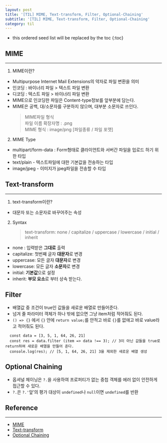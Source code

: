 ```yaml
---
layout: post
title: '[TIL] MIME, Text-transform, Filter, Optional-Chaining'
subtitle: '[TIL] MIME, Text-transform, Filter, Optional-Chaining'
category: til
---
```


<!-- prettier-ignore -->
* this ordered seed list will be replaced by the toc 
{:toc}

## MIME

---

1. MIME이란?

- Multipurpose Internet Mail Extensions의 약자로 파일 변환을 의미
- 인코딩 : 바이너리 파일 > 텍스트 파일 변환
- 디코딩 : 텍스트 파일 > 바이너리 파일 변환
- MIME으로 인코딩한 파일은 Content-type정보를 앞부분에 담는다.
- MIME은 공백, 대/소문자를 구분하지 않으며, 대부분 소문자로 쓰인다.
  > MIME파일 형식  
  > 파일 이름 확장자명 : .png  
  > MIME 형식 : image/png [파일종류 / 파일 포맷]

2. MIME Type

- multipart/form-data : Form형태로 클라이언트와 서버간 파일을 업로드 하기 위한 타입
- text/plain - 텍스트파일에 대한 기본값을 전송하는 타입
- image/jpeg - 이미지가 jpeg파일을 전송할 수 타입

## Text-transform

---

1. text-transform이란?

- 대문자 또는 소문자로 바꾸어주는 속성

2. Syntax
   > text-transform: none / capitalize / uppercase / lowercase / initial / inherit

- none : 입력받은 **그대로** 출력
- capitalize: 첫번째 글자 **대문자**로 변경
- uppercase: 모든 글자 **대문자**로 변경
- lowercase: 모든 글자 **소문자**로 변경
- initial: **기본값**으로 설정
- inherit: **부모 요소**로 부터 상속 받는다.

## Filter

- 배열값 중 조건이 true인 값들을 새로운 배열로 만들어준다.
- 넘겨 줄 파라미터 객체가 하나 밖에 없으면 그냥 item처럼 적어줘도 된다.
- `() => {}` 에서 `{}` 안에 `return value;`를 안적고 바로 `{}`를 없애고 바로 value라고 적어줘도 된다.

```
  const data = [3, 5, 1, 64, 26, 21]
  const res = data.filter (item => data !== 3); // 3이 아닌 값들을 true로 return하여 새로운 배열을 만들어 준다.
  console.log(res); // [5, 1, 64, 26, 21] 3을 제외한 새로운 배열 생성
```

## Optional Chaining

- 옵셔널 체이닝은 `?.`을 사용하여 프로퍼티가 없는 중첩 객체를 에러 없이 안전하게 접근할 수 있다.
- `?.`은 `?.'`앞’의 평가 대상이 `undefined`나 `null`이면 `undefined`를 반환

## Reference

---

- [MIME](https://server-talk.tistory.com/183)
- [Text-transform](https://www.codingfactory.net/10656)
- [Optional Chaining](https://ko.javascript.info/optional-chaining)
